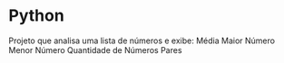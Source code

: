 # Python
Projeto que analisa uma lista de números e exibe:
Média
Maior Número
Menor Número
Quantidade de Números Pares
